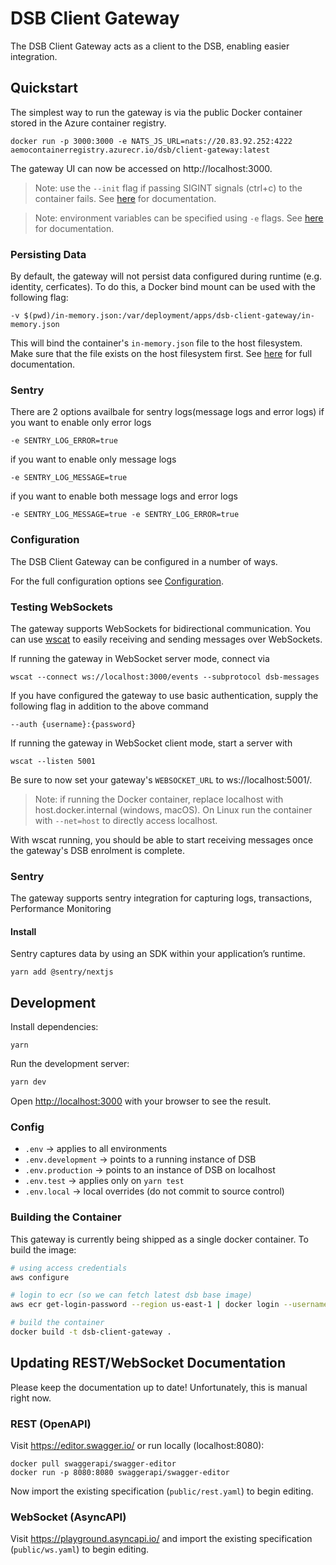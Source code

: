 # DSB Client Gateway

The DSB Client Gateway acts as a client to the DSB, enabling easier integration.

## Quickstart

The simplest way to run the gateway is via the public Docker container stored
in the Azure container registry.

```
docker run -p 3000:3000 -e NATS_JS_URL=nats://20.83.92.252:4222 aemocontainerregistry.azurecr.io/dsb/client-gateway:latest
```

The gateway UI can now be accessed on http://localhost:3000.

> Note: use the `--init` flag if passing SIGINT signals (ctrl+c) to the container
  fails. See [here](https://docs.docker.com/engine/reference/run/#specify-an-init-process)
  for documentation.

> Note: environment variables can be specified using `-e` flags. See
  [here](https://docs.docker.com/engine/reference/run/#env-environment-variables)
  for documentation.
### Persisting Data

By default, the gateway will not persist data configured during runtime
(e.g. identity, cerficates). To do this, a Docker bind mount can be used with
the following flag:

```
-v $(pwd)/in-memory.json:/var/deployment/apps/dsb-client-gateway/in-memory.json
```

This will bind the container's `in-memory.json` file to the host filesystem.
Make sure that the file exists on the host filesystem first.
See [here](https://docs.docker.com/engine/reference/run/#volume-shared-filesystems)
for full documentation.

### Sentry 

There are 2 options availbale for sentry logs(message logs and error logs) if you want to enable only error logs 

```
-e SENTRY_LOG_ERROR=true
``` 

if you want to enable only message logs 
```
-e SENTRY_LOG_MESSAGE=true
``` 
if you want to enable both message logs and error logs 
```
-e SENTRY_LOG_MESSAGE=true -e SENTRY_LOG_ERROR=true
``` 

### Configuration

The DSB Client Gateway can be configured in a number of ways.

For the full configuration options see [Configuration](./CONFIGURATION.md).

### Testing WebSockets

The gateway supports WebSockets for bidirectional communication. You can use
[wscat](https://github.com/websockets/wscat) to easily receiving and sending
messages over WebSockets.

If running the gateway in WebSocket server mode, connect via
```
wscat --connect ws://localhost:3000/events --subprotocol dsb-messages
```

If you have configured the gateway to use basic authentication, supply the
following flag in addition to the above command
```
--auth {username}:{password}
```

If running the gateway in WebSocket client mode, start a server with
```
wscat --listen 5001
```

Be sure to now set your gateway's `WEBSOCKET_URL` to ws://localhost:5001/.

> Note: if running the Docker container, replace localhost with
  host.docker.internal (windows, macOS). On Linux run the container with
  `--net=host` to directly access localhost.

With wscat running, you should be able to start receiving messages once the
gateway's DSB enrolment is complete.

### Sentry

The gateway supports sentry integration for capturing logs, transactions, Performance Monitoring

#### Install
Sentry captures data by using an SDK within your application’s runtime.

```
yarn add @sentry/nextjs
```
## Development

Install dependencies:
```
yarn
```

Run the development server:

```bash
yarn dev
```

Open [http://localhost:3000](http://localhost:3000) with your browser to see the result.


### Config

- `.env` -> applies to all environments
- `.env.development` -> points to a running instance of DSB
- `.env.production` -> points to an instance of DSB on localhost
- `.env.test` -> applies only on `yarn test`
- `.env.local` -> local overrides (do not commit to source control)

### Building the Container

This gateway is currently being shipped as a single docker container. To build
the image:

```sh
# using access credentials
aws configure

# login to ecr (so we can fetch latest dsb base image)
aws ecr get-login-password --region us-east-1 | docker login --username AWS --password-stdin 098061033856.dkr.ecr.us-east-1.amazonaws.com

# build the container
docker build -t dsb-client-gateway .
```

## Updating REST/WebSocket Documentation

Please keep the documentation up to date! Unfortunately, this is manual right now.

### REST (OpenAPI)

Visit https://editor.swagger.io/ or run locally (localhost:8080):

```
docker pull swaggerapi/swagger-editor
docker run -p 8080:8080 swaggerapi/swagger-editor
```

Now import the existing specification (`public/rest.yaml`) to begin editing.

### WebSocket (AsyncAPI)

Visit https://playground.asyncapi.io/ and import the existing specification
(`public/ws.yaml`) to begin editing.
